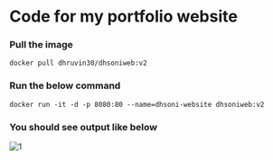 # Code for my portfolio website 


### Pull the image
    docker pull dhruvin30/dhsoniweb:v2
 
### Run the below command
    docker run -it -d -p 8080:80 --name=dhsoni-website dhsoniweb:v2
    
### You should see output like below
![1](https://github.com/DhruvinSoni30/dhsoni.info/blob/main/images/website.png)
